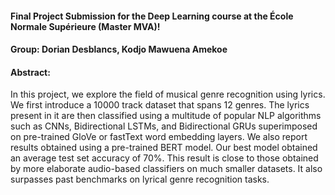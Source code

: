 #### Final Project Submission for the Deep Learning course at the École Normale Supérieure (Master MVA)!

#### Group: Dorian Desblancs, Kodjo Mawuena Amekoe

#### Abstract:

In this project, we explore the field of musical genre recognition using lyrics. We first introduce a 10000 track dataset that spans 12 genres. The lyrics present in it are then classified using a multitude of popular NLP algorithms such as CNNs, Bidirectional LSTMs, and Bidirectional GRUs superimposed on pre-trained GloVe or fastText word embedding layers. We also report results obtained using a pre-trained BERT model. Our best model obtained an average test set accuracy of 70%. This result is close to those obtained by more elaborate audio-based classifiers on much smaller datasets. It also surpasses past benchmarks on lyrical genre recognition tasks.
